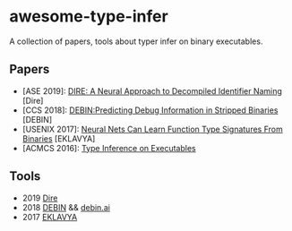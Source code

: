# awesome-type-infer
A collection of papers, tools about typer infer on binary executables.

## Papers
- [ASE 2019]: [DIRE: A Neural Approach to Decompiled Identifier Naming](https://ieeexplore.ieee.org/document/8952404) [Dire]
- [CCS 2018]: [DEBIN:Predicting Debug Information in Stripped Binaries](https://files.sri.inf.ethz.ch/website/papers/ccs18-debin.pdf) [DEBIN]
- [USENIX 2017]: [Neural Nets Can Learn Function Type  Signatures From Binaries](https://www.usenix.org/conference/usenixsecurity17/technical-sessions/presentation/chua) [EKLAVYA]
- [ACMCS 2016]: [Type Inference on Executables](https://dl.acm.org/doi/10.1145/2896499)



## Tools
- 2019 [Dire](https://github.com/pcyin/dire)
- 2018 [DEBIN](https://github.com/eth-sri/debin) && [debin.ai](https://debin.ai/)
- 2017 [EKLAVYA](https://github.com/shensq04/EKLAVYA)
